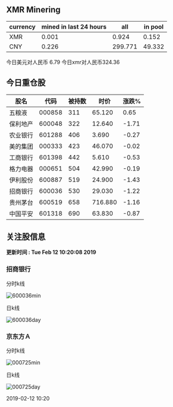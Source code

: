 ## XMR Minering

|currency|mined in last 24 hours|all|in pool|
|---|---|---|---|
|XMR|0.001|0.924|0.152|
|CNY|0.226|299.771|49.332|

今日美元对人民币 6.79	今日xmr对人民币324.36


## 今日重仓股 

|股名|代码|被持数|时价|涨跌%|
|---|---|---|---|---|
|五粮液|000858|311|65.120|0.65|
|保利地产|600048|322|12.640|-1.71|
|农业银行|601288|406|3.690|-0.27|
|美的集团|000333|423|46.070|-0.02|
|工商银行|601398|442|5.610|-0.53|
|格力电器|000651|504|42.990|-0.19|
|伊利股份|600887|519|24.900|-1.43|
|招商银行|600036|530|29.030|-1.22|
|贵州茅台|600519|658|716.880|-1.16|
|中国平安|601318|690|63.830|-0.87|

## 关注股信息
**更新时间 : Tue Feb 12 10:20:08 2019**
### 招商银行 
分时k线

![600036min](http://image.sinajs.cn/newchart/min/n/sh600036.gif)

日k线

![600036day](http://image.sinajs.cn/newchart/daily/n/sh600036.gif)

### 京东方Ａ 
分时k线

![000725min](http://image.sinajs.cn/newchart/min/n/sz000725.gif)

日k线

![000725day](http://image.sinajs.cn/newchart/daily/n/sz000725.gif)

2019-02-12 10:20
